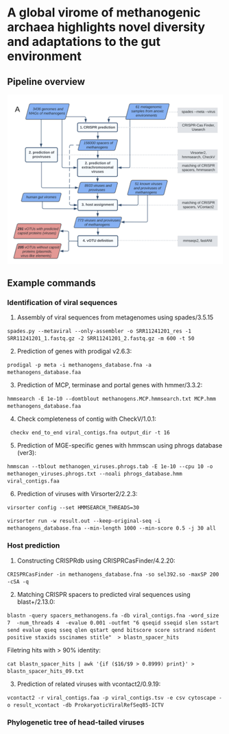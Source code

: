# A global virome of methanogenic archaea highlights novel diversity and adaptations to the gut environment

## Pipeline overview

![pipeline](pipeline_ver1.png)

## Example commands

### Identification of viral sequences

1) Assembly of viral sequences from metagenomes using spades/3.5.15

``` spades.py --metaviral --only-assembler -o SRR11241201_res -1 SRR11241201_1.fastq.gz -2 SRR11241201_2.fastq.gz -m 600 -t 50 ```

2) Prediction of genes with prodigal v2.6.3:

```prodigal -p meta -i methanogens_database.fna -a methanogens_database.faa```

3) Prediction of MCP, terminase and portal genes with hmmer/3.3.2:

```hmmsearch -E 1e-10 --domtblout methanogens.MCP.hmmsearch.txt MCP.hmm methanogens_database.faa```

4) Check completeness of contig with CheckV/1.0.1:

``` checkv end_to_end viral_contigs.fna output_dir -t 16```

5) Prediction of MGE-specific genes with hmmscan using phrogs database (ver3):

```hmmscan --tblout methanogen_viruses.phrogs.tab -E 1e-10 --cpu 10 -o methanogen_viruses.phrogs.txt --noali phrogs_database.hmm viral_contigs.faa```

6) Prediction of viruses with Virsorter2/2.2.3:

```virsorter config --set HMMSEARCH_THREADS=30```

```virsorter run -w result.out --keep-original-seq -i methanogens_database.fna --min-length 1000 --min-score 0.5 -j 30 all```

### Host prediction
1) Constructing CRISPRdb using CRISPRCasFinder/4.2.20:

```CRISPRCasFinder -in methanogens_database.fna -so sel392.so -maxSP 200 -cSA -q```

2) Matching CRISPR spacers to predicted viral sequences using blast+/2.13.0:

```blastn -query spacers_methanogens.fa -db viral_contigs.fna -word_size 7  -num_threads 4  -evalue 0.001 -outfmt "6 qseqid sseqid slen sstart send evalue qseq sseq qlen qstart qend bitscore score sstrand nident positive staxids sscinames stitle"  > blastn_spacer_hits```

   Filetring hits with > 90% identity:

```cat blastn_spacer_hits | awk '{if ($16/$9 > 0.8999) print}' > blastn_spacer_hits_09.txt```

3) Prediction of related viruses with vcontact2/0.9.19:

```vcontact2 -r viral_contigs.faa -p viral_contigs.tsv -e csv cytoscape -o result_vcontact -db ProkaryoticViralRefSeq85-ICTV```

### Phylogenetic tree of head-tailed viruses

